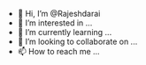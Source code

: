 - 👋 Hi, I’m @Rajeshdarai
- 👀 I’m interested in ...
- 🌱 I’m currently learning ...
- 💞️ I’m looking to collaborate on ...
- 📫 How to reach me ...

<!---
Rajeshdarai/Rajeshdarai is a ✨ special ✨ repository because its `README.md` (this file) appears on your GitHub profile.
You can click the Preview link to take a look at your changes.
--->
